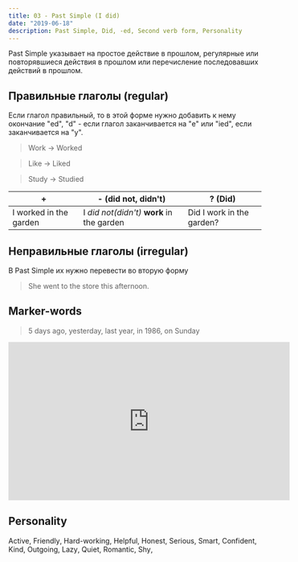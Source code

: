 ```yaml
---
title: 03 - Past Simple (I did)
date: "2019-06-18"
description: Past Simple, Did, -ed, Second verb form, Personality
---
```


Past Simple указывает на простое действие в прошлом, регулярные или повторявшиеся действия в прошлом или перечисление последовавших действий в прошлом.

## Правильные глаголы (regular)
Ecли глагол правильный, то в этой форме нужно добавить к нему окончание "ed", "d" - если глагол заканчивается на "e" или "ied", если заканчивается на "y".
> Work -> Worked

> Like -> Liked

> Study -> Studied

|+|- (did not, didn't)|? (Did)|
|---|---|---|
|I worked in the garden|I *did not(didn't)* **work** in the garden|Did I work in the garden?|

## Неправильные глаголы (irregular)
В Past Simple их нужно перевести во вторую форму
> She went to the store this afternoon.

## Marker-words
> 5 days ago, yesterday, last year, in 1986, on Sunday

<iframe width="560" height="315" src="https://www.youtube.com/embed/qR0yYCf2qxQ" frameborder="0" allow="accelerometer; autoplay; encrypted-media; gyroscope; picture-in-picture" allowfullscreen></iframe>

## Personality
<div style="display: flex; flex-wrap: wrap;">
  <span>Active</span>,&nbsp;
  <span>Friendly</span>,&nbsp;
  <span>Hard-working</span>,&nbsp;
  <span>Helpful</span>,&nbsp;
  <span>Honest</span>,&nbsp;
  <span>Serious</span>,&nbsp;
  <span>Smart</span>,&nbsp;
  <span>Confident</span>,&nbsp;
  <span>Kind</span>,&nbsp;
  <span>Outgoing</span>,&nbsp;
  <span>Lazy</span>,&nbsp;
  <span>Quiet</span>,&nbsp;
  <span>Romantic</span>,&nbsp;
  <span>Shy</span>,&nbsp;
</div>
